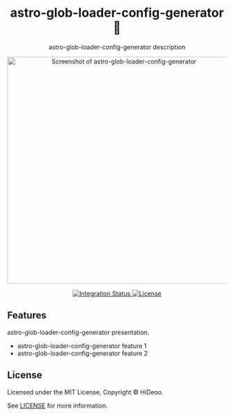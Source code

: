 <div align="center">
  <h1>astro-glob-loader-config-generator 🚧</h1>
  <p>astro-glob-loader-config-generator description</p>
  <p>
    <a href="https://dummyimage.com/520x350/121212/cdc8be.png&text=screenshot" title="Screenshot of astro-glob-loader-config-generator">
      <img alt="Screenshot of astro-glob-loader-config-generator" src="https://dummyimage.com/520x350/121212/cdc8be.png&text=screenshot" width="520" />
    </a>
  </p>
</div>

<div align="center">
  <a href="https://github.com/HiDeoo/astro-glob-loader-config-generator/actions/workflows/integration.yml">
    <img alt="Integration Status" src="https://github.com/HiDeoo/astro-glob-loader-config-generator/actions/workflows/integration.yml/badge.svg" />
  </a>
  <a href="https://github.com/HiDeoo/astro-glob-loader-config-generator/blob/main/LICENSE">
    <img alt="License" src="https://badgen.net/github/license/HiDeoo/astro-glob-loader-config-generator" />
  </a>
  <br />
</div>

## Features

astro-glob-loader-config-generator presentation.

- astro-glob-loader-config-generator feature 1
- astro-glob-loader-config-generator feature 2

## License

Licensed under the MIT License, Copyright © HiDeoo.

See [LICENSE](https://github.com/HiDeoo/astro-glob-loader-config-generator/blob/main/LICENSE) for more information.
